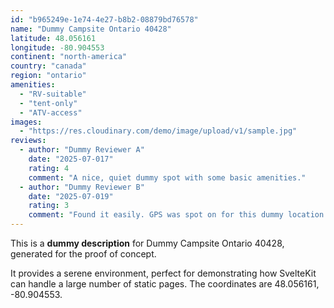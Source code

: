 ```yaml
---
id: "b965249e-1e74-4e27-b8b2-08879bd76578"
name: "Dummy Campsite Ontario 40428"
latitude: 48.056161
longitude: -80.904553
continent: "north-america"
country: "canada"
region: "ontario"
amenities:
  - "RV-suitable"
  - "tent-only"
  - "ATV-access"
images:
  - "https://res.cloudinary.com/demo/image/upload/v1/sample.jpg"
reviews:
  - author: "Dummy Reviewer A"
    date: "2025-07-017"
    rating: 4
    comment: "A nice, quiet dummy spot with some basic amenities."
  - author: "Dummy Reviewer B"
    date: "2025-07-019"
    rating: 3
    comment: "Found it easily. GPS was spot on for this dummy location."
---
```


This is a **dummy description** for Dummy Campsite Ontario 40428, generated for the proof of concept.

It provides a serene environment, perfect for demonstrating how SvelteKit can handle a large number of static pages. The coordinates are 48.056161, -80.904553.
